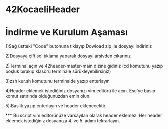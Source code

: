 # 42KocaeliHeader

# İndirme ve Kurulum Aşaması

1)Sağ üstteki "Code" butonuna tıklayıp Dowload zip ile dosyayı indiriniz

2)Dosyaya çift sol tıklama yaparak dosyayı arşivden cıkarınız

2)Terminal açın ve 42header-master-main dizine gidiniz (cd komutunu yazıp boşluk bırakıp klasörü terminale sürükleyebilirsiniz)

3)zsh kur.sh  komutunu terminalde yazıp enterlayın

4)Header eklemek istediğiniz dosyanızı vim editörü ile açın. Esc'ye basıp komut satırında olduğunuzdan emin olun.

5):Baslik  yazıp enterlayın ve header eklenecektir.

*** Bu script vim editörünüze varsayılan olarak header eklemez. Her header eklemek istediğiniz dosyanıza 4. ve 5. adımı tekrarlayın.
